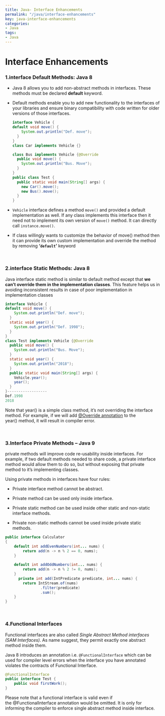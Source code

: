 ```yaml
---
title: Java- Interface Enhancements
permalink: "/java/interface-enhancements"
key: java-interface-enhancements
categories:
- Java
tags:
- Java
---
```


Interface Enhancements
=========================

### 1.interface Default Methods: Java 8

-   Java 8 allows you to add non-abstract methods in interfaces. These methods
    must be declared **default** keyword.

-   Default methods enable you to add new functionality to the interfaces of
    your libraries and ensure binary compatibility with code written for older
    versions of those interfaces.
    
    ```java
    interface Vehicle {
    default void move() {
        System.out.println("Def. move");
      }
    }
    class Car implements Vehicle {}
    
    class Bus implements Vehicle {@Override
      public void move() {
        System.out.println("Bus. Move");
      }
    }
    public class Test {
      public static void main(String[] args) {
        new Car().move();
        new Bus().move();
      }
    }
    ```


-   `Vehicle` interface defines a method `move()` and provided a default
    implementation as well. If any class implements this interface then it need
    not to implement its own version of `move()` method. It can directly
    call `instance.move()`.

-   If class willingly wants to customize the behavior of move() method then it
    can provide its own custom implementation and override the method by
    removing **‘`default`’** keyword

<br>

### 2.interface Static Methods: Java 8

Java interface static method is similar to default method except that **we can’t
override them in the implementation classes**. This feature helps us in avoiding
inconsistent results in case of poor implementation in implementation classes
```java
interface Vehicle {
default void move() {
    System.out.println("Def. move");
  }
  static void year() {
    System.out.println("Def. 1998");
  }
}
class Test implements Vehicle {@Override
  public void move() {
    System.out.println("Bus. Move");
  }
  static void year() {
    System.out.println("2018");
  }
  public static void main(String[] args) {
    Vehicle.year();
    year();
  }
}------------------
Def.1998
2018
```

Note that year() is a simple class method, it’s not overriding the interface
method. For example, if we will add [@Override
annotation](https://www.journaldev.com/817/java-override-annotation) to the
year() method, it will result in compiler error.

<br>

### 3.Interface Private Methods – Java 9

private methods will improve code re-usability inside interfaces. For example,
if two default methods needed to share code, a private interface method would
allow them to do so, but without exposing that private method to it’s
implementing classes.

Using private methods in interfaces have four rules:

-   Private interface method cannot be abstract.

-   Private method can be used only inside interface.

-   Private static method can be used inside other static and non-static
    interface methods.

-   Private non-static methods cannot be used inside private static methods.
```java
public interface Calculator
{
    default int addEvenNumbers(int... nums) {
        return add(n -> n % 2 == 0, nums);
    }
  
    default int addOddNumbers(int... nums) {
        return add(n -> n % 2 != 0, nums);
    }
      private int add(IntPredicate predicate, int... nums) {
        return IntStream.of(nums)
                .filter(predicate)
                .sum();
    }
}
```


<br>

### 4.Functional Interfaces

Functional interfaces are also called *Single Abstract Method interfaces (SAM
Interfaces)*. As name suggest, they permit exactly one abstract method inside
them.

Java 8 introduces an annotation i.e. `@FunctionalInterface` which can be used for
compiler level errors when the interface you have annotated violates the
contracts of Functional Interface.
```java
@FunctionalInterface
public interface Test {
    public void firstWork();
}
```

Please note that a functional interface is valid even if
the @FunctionalInterface annotation would be omitted. It is only for informing
the compiler to enforce single abstract method inside interface.
